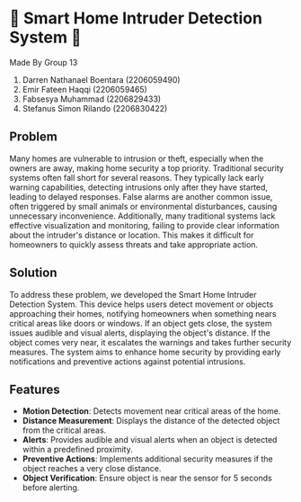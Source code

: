 # 🏡 Smart Home Intruder Detection System 🏡

Made By Group 13

1. Darren Nathanael Boentara (2206059490)
2. Emir Fateen Haqqi (2206059465)
3. Fabsesya Muhammad (2206829433)
4. Stefanus Simon Rilando (2206830422)

## Problem

Many homes are vulnerable to intrusion or theft, especially when the owners are away, making home security a top priority. Traditional security systems often fall short for several reasons. They typically lack early warning capabilities, detecting intrusions only after they have started, leading to delayed responses. False alarms are another common issue, often triggered by small animals or environmental disturbances, causing unnecessary inconvenience. Additionally, many traditional systems lack effective visualization and monitoring, failing to provide clear information about the intruder's distance or location. This makes it difficult for homeowners to quickly assess threats and take appropriate action.

## Solution

To address these problem, we developed the Smart Home Intruder Detection System. This device helps users detect movement or objects approaching their homes, notifying homeowners when something nears critical areas like doors or windows. If an object gets close, the system issues audible and visual alerts, displaying the object's distance. If the object comes very near, it escalates the warnings and takes further security measures. The system aims to enhance home security by providing early notifications and preventive actions against potential intrusions.

## Features

- **Motion Detection**: Detects movement near critical areas of the home.
- **Distance Measurement**: Displays the distance of the detected object from the critical areas.
- **Alerts**: Provides audible and visual alerts when an object is detected within a predefined proximity.
- **Preventive Actions**: Implements additional security measures if the object reaches a very close distance.
- **Object Verification**: Ensure object is near the sensor for 5 seconds before alerting.